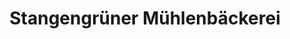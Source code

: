 ---
title: "Stangengrüner Mühlenbäckerei"
url: /gera/stangengruener-muehlenbaeckerei/
shop: Bäckerei
---